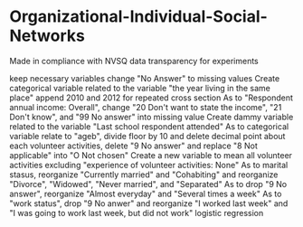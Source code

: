 # Organizational-Individual-Social-Networks
Made in compliance with NVSQ data transparency for experiments

keep necessary variables
change "No Answer" to missing values
Create categorical variable related to the variable "the year living in the same place"
append 2010 and 2012 for repeated cross section
As to "Respondent annual income: Overall", change "20 Don't want to state the income", "21 Don't know", and "99 No answer" into missing value
Create dammy variable related to the variable "Last school respondent attended"
As to categorical variable relate to "ageb", divide floor by 10 and delete decimal point
about each volunteer activities, delete "9 No answer" and replace "8 Not applicable" into "O Not chosen"
Create a new variable to mean all volunteer activities excluding "experience of volunteer activities: None"
As to marital stasus, reorganize "Currently married" and "Cohabiting" and reorganize "Divorce", "Widowed", "Never married", and "Separated"
As to drop "9 No answer", reorganize "Almost everyday" and "Several times a week"
As to "work status", drop "9 No anwer" and reorganize "I worked last week" and "I was going to work last week, but did not work"
logistic regression
